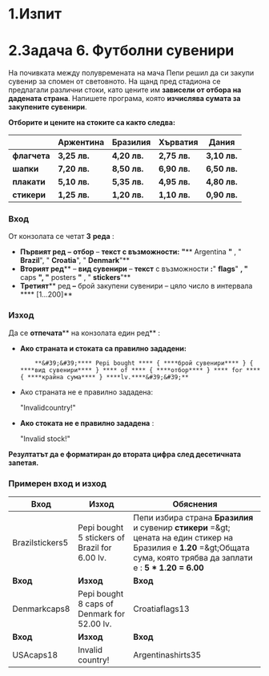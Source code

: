 ﻿# 1.Изпит

# 2.Задача 6. Футболни сувенири

На почивката между полувремената на мача Пепи решил да си закупи сувенир за спомен от световното. На щанд пред стадиона се предлагали различни стоки, като цените им **зависели от отбора на дадената страна**. Напишете програма, която **изчислява сумата за закупените сувенири**.

**Отборите и цените на стоките са както следва:**

|   | **Аржентина** | **Бразилия** | **Хърватия** | **Дания** |
| --- | --- | --- | --- | --- |
| **флагчета** | **3,25 лв.** | **4,20 лв.** | **2,75 лв.** | **3,10 лв.** |
| **шапки** | **7,20 лв.** | **8,50 лв.** | **6,90 лв.** | **6,50 лв.** |
| **плакати** | **5,10 лв.** | **5,35 лв.** | **4,95 лв.** | **4,80 лв.** |
| **стикери** | **1,25 лв.** | **1,20 лв.** | **1,10 лв.** | **0,90 лв.** |

### Вход

От конзолата се четат **3**  **реда** :

- **Първият ред**  **–**  **отбор** – **текст с възможности:**  **&quot;**** Argentina ****&quot;**** , &quot; ****Brazil****&quot;, &quot; ****Croatia****&quot;, &quot; ****Denmark****&quot;**
- **Вторият ред**** – ****вид сувенири**** – ****текст**** с възможности ****:****&quot; ****flags****&quot; ****, &quot;**** caps ****&quot;,**  **&quot;**** posters ****&quot;**** , &quot; ****stickers****&quot;**
- **Третият**** ред ****–**** брой закупени сувенири – цяло число в интервала **** [1…200]**

### Изход

Да се **отпечата**** на конзолата един ред** :

- **Ако страната и стоката са правилно зададени:**

          **&#39;&#39;**** Pepi bought **** { ****брой сувенири**** } { ****вид сувенири**** } **** of **** { ****отбор**** } **** for **** { ****крайна сума**** } ****lv.****&#39;&#39;**

- Ако страната не е правилно зададена:

    &quot;Invalidcountry!&quot;

- **Ако  стоката не е правилно зададена** :

    &quot;Invalid stock!&quot;

**Резултатът да е форматиран до втората цифра след десетичната запетая.**

### Примерен вход и изход

| **Вход** | **Изход** | **Обяснения** |
| --- | --- | --- |
| Brazilstickers5 | Pepi bought 5 stickers of Brazil for 6.00 lv. | Пепи избира страна **Бразилия** и сувенир **стикери** =\&gt; цената на един стикер на Бразилия е **1.20** =\&gt;Общата сума, която трябва да заплати е : **5 \* 1.20 = 6.00** |
| **Вход** | **Изход** | **Вход** | **Изход** |
| Denmarkcaps8 | Pepi bought 8 caps of Denmark for 52.00 lv. | Croatiaflags13 | Pepi bought 13 flags of Croatia for 35.75 lv. |
| **Вход** | **Изход** | **Вход** | **Изход** |
| USAcaps18 | Invalid country! | Argentinashirts35 | Invalid stock! |